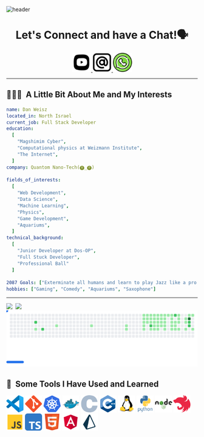 ![header](https://capsule-render.vercel.app/api?type=venom&height=200&text=Weisz%20D.%20Dan&fontSize=70&color=0:8871e5,100:b678c4&stroke=b678c4&animation=blink)

<h1 align="center">
  Let's Connect and have a Chat!🗣️
</h1>

<p align="center">
<a href="https://www.youtube.com/@danweisz8917">
  <img height="50" src="./resources/youtube.svg"/>
</a>
<a href="mailto:weisz.danny@gmail.com?subject=OMG!%20I%20love%20U%20so%20so%20much&Body=You%20are%20my%20God%20and%20I%20will%20do%20anything%20for%you🙏🙏🙏">
  <img height="50" src="./resources/email.svg"/>
</a>
<a href="https://wa.me/972545449362?text=Wow!%20you%20are%20so%20amazing%20I%20had%20to%20say%20thank%20you%20for%20your%20existence.">
  <img height="50" src="./resources/whatsapp.svg"/>
</a>
</p>

---

<h2> 👨🏻‍💻 &nbsp;A Little Bit About Me and My Interests</h2>

```yaml
name: Dan Weisz
located_in: North Israel
current_job: Full Stack Developer
education:
  [
    "Magshimim Cyber",
    "Computational physics at Weizmann Institute",
    "The Internet",
  ]
company: Quantom Nano-Tech(⓿_⓿)

fields_of_interests:
  [
    "Web Development",
    "Data Science",
    "Machine Learning",
    "Physics",
    "Game Development",
    "Aquariums",
  ]
technical_background:
  [
    "Junior Developer at Dos-OP",
    "Full Stuck Developer",
    "Professional Ball"
  ]
  
2087 Goals: ["Exterminate all humans and learn to play Jazz like a pro."]
hobbies: ["Gaming", "Comedy", "Aquariums", "Saxophone"]
```
  
---  


<div style="display: flex; gap: 0.5rem; align-items: center;">
<picture >
  <source
    srcset="https://github-readme-stats-sigma-eight-90.vercel.app/api?username=danredred&show_icons=true&theme=dark"
    media="(prefers-color-scheme: dark)"
  />
  <source
    srcset="https://github-readme-stats-sigma-eight-90.vercel.app/api?username=danredred&show_icons=true"
    media="(prefers-color-scheme: light), (prefers-color-scheme: no-preference)"
  />
  <img src="https://github-readme-stats-sigma-eight-90.vercel.app/api?username=danredred&show_icons=true" />
</picture>
<picture>
  <source
    srcset="https://github-readme-stats-sigma-eight-90.vercel.app/api/top-langs/?username=anuraghazra&layout=compact&theme=dark&langs_count=8"
    media="(prefers-color-scheme: dark)"
  />
  <source
    srcset="https://github-readme-stats-sigma-eight-90.vercel.app/api/top-langs/?username=anuraghazra&layout=compact&langs_count=8"
    media="(prefers-color-scheme: light), (prefers-color-scheme: no-preference)"
  />
  <img src="https://github-readme-stats-sigma-eight-90.vercel.app/api/top-langs/?username=anuraghazra&layout=compact&langs_count=8" />
</picture>
</div>

<picture>
  <source
    media="(prefers-color-scheme: dark)"
    srcset="https://raw.githubusercontent.com/danredred/danredred/4e5db0b66978ab0348945b00a1827ad98ee57ca9/images/breakout-dark.svg"
  />
  <source
    media="(prefers-color-scheme: light)"
    srcset="https://raw.githubusercontent.com/danredred/danredred/4e5db0b66978ab0348945b00a1827ad98ee57ca9/images/breakout-light.svg"
  />
  <img alt="Breakout Game" src="https://raw.githubusercontent.com/danredred/danredred/4e5db0b66978ab0348945b00a1827ad98ee57ca9/images/breakout-light.svg" />
</picture>

<h2> 🚀 &nbsp;Some Tools I Have Used and Learned</h2>
<p align="left">
<img src="./resources/vscode.svg" alt="vscode" width="45" height="45"/>
<img src="./resources/git.svg" alt="bash" width="45" height="45"/>
<img src="./resources/kubernetes.svg" alt="php" width="45" height="45"/>
<img src="./resources/docker.svg" alt="php" width="45" height="45"/>
<img src="./resources/c.svg" alt="php" width="45" height="45"/>
<img src="./resources/c++.svg" alt="php" width="45" height="45"/>
<img src="./resources/linux.svg" alt="php" width="45" height="45"/>
<img src="./resources/python.svg" alt="php" width="45" height="45"/>
<img src="./resources/nodejs.svg" alt="php" width="45" height="45"/>
<img src="./resources/nestjs.svg" alt="php" width="45" height="45"/>
<img src="./resources/js.svg" alt="php" width="45" height="45"/>
<img src="./resources/typescript.svg" alt="php" width="45" height="45"/>
<img src="./resources/html.svg" alt="php" width="45" height="45"/>
<img src="./resources/angular.svg" alt="php" width="45" height="45"/>
<img src="./resources/prisma.svg" alt="php" width="45" height="45"/>
</p>